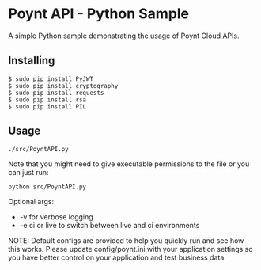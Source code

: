 # Poynt API - Python Sample
A simple Python sample demonstrating the usage of Poynt Cloud APIs.

## Installing

```
$ sudo pip install PyJWT
$ sudo pip install cryptography
$ sudo pip install requests
$ sudo pip install rsa
$ sudo pip install PIL
```

## Usage

```
./src/PoyntAPI.py
```

Note that you might need to give executable permissions to the file or you
can just run:

```
python src/PoyntAPI.py
```
Optional args:
* -v for verbose logging
* -e ci or live to switch between live and ci environments

NOTE: Default configs are provided to help you quickly run and see how this works.
Please update config/poynt.ini with your application settings so you have better
control on your application and test business data.
